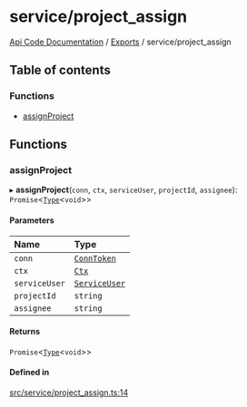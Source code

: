 # service/project\_assign
 
[Api Code Documentation](../README.md) / [Exports](../modules.md) / service/project\_assign

## Table of contents

### Functions

- [assignProject](service_project_assign.md#assignproject)

## Functions

### assignProject

▸ **assignProject**(`conn`, `ctx`, `serviceUser`, `projectId`, `assignee`): `Promise`<[`Type`](result.md#type)<`void`\>\>

#### Parameters

| Name | Type |
| :------ | :------ |
| `conn` | [`ConnToken`](service_conn.md#conntoken) |
| `ctx` | [`Ctx`](../interfaces/lib_ctx.Ctx.md) |
| `serviceUser` | [`ServiceUser`](../interfaces/service_domain_organization_service_user.ServiceUser.md) |
| `projectId` | `string` |
| `assignee` | `string` |

#### Returns

`Promise`<[`Type`](result.md#type)<`void`\>\>

#### Defined in

[src/service/project_assign.ts:14](https://github.com/openkfw/TruBudget/blob/aca360d/api/src/service/project_assign.ts#L14)
